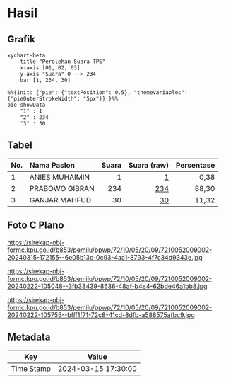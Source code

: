 # Hasil

## Grafik

```mermaid
xychart-beta
    title "Perolehan Suara TPS"
    x-axis [01, 02, 03]
    y-axis "Suara" 0 --> 234
    bar [1, 234, 30]
```

```mermaid
%%{init: {"pie": {"textPosition": 0.5}, "themeVariables": {"pieOuterStrokeWidth": "5px"}} }%%
pie showData
    "1" : 1
    "2" : 234
    "3" : 30
```

## Tabel

| No. | Nama Paslon    | Suara | Suara (raw) | Persentase |
|:--- |:-------------- | -----:| -----------:| ----------:|
| 1   | ANIES MUHAIMIN | 1     | [1][p-1]    | 0,38       |
| 2   | PRABOWO GIBRAN | 234   | [234][p-2]  | 88,30      |
| 3   | GANJAR MAHFUD  | 30    | [30][p-3]   | 11,32      |


[p-1]: https://github.com/gigit-pemilu/pemilu-2024-72-sulawesi-tengah/blob/main/pilpres/hitung-suara/sub/72-sulawesi-tengah/sub/10-sigi/sub/05-kulawi/sub/2009-sungku/sub/002-tps/sub/paslon-1.txt
[p-2]: https://github.com/gigit-pemilu/pemilu-2024-72-sulawesi-tengah/blob/main/pilpres/hitung-suara/sub/72-sulawesi-tengah/sub/10-sigi/sub/05-kulawi/sub/2009-sungku/sub/002-tps/sub/paslon-2.txt
[p-3]: https://github.com/gigit-pemilu/pemilu-2024-72-sulawesi-tengah/blob/main/pilpres/hitung-suara/sub/72-sulawesi-tengah/sub/10-sigi/sub/05-kulawi/sub/2009-sungku/sub/002-tps/sub/paslon-3.txt

## Foto C Plano

https://sirekap-obj-formc.kpu.go.id/b853/pemilu/ppwp/72/10/05/20/09/7210052009002-20240315-172155--6e05b13c-0c93-4aa1-8793-4f7c34d9343e.jpg

https://sirekap-obj-formc.kpu.go.id/b853/pemilu/ppwp/72/10/05/20/09/7210052009002-20240222-105048--3fb33439-8636-48af-b4e4-62bde46a1bb8.jpg

https://sirekap-obj-formc.kpu.go.id/b853/pemilu/ppwp/72/10/05/20/09/7210052009002-20240222-105755--bfff1f71-72c8-41cd-8dfb-a588575afbc9.jpg


## Metadata

| Key        | Value               |
| ---------- | ------------------- |
| Time Stamp | 2024-03-15 17:30:00 |




